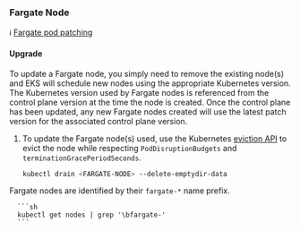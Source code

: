 ### Fargate Node

ℹ️ [Fargate pod patching](https://docs.aws.amazon.com/eks/latest/userguide/fargate-pod-patching.html)

#### Upgrade

To update a Fargate node, you simply need to remove the existing node(s) and EKS will schedule new nodes using the appropriate Kubernetes version.
The Kubernetes version used by Fargate nodes is referenced from the control plane version at the time the node is created. Once the control plane has been updated, any new Fargate nodes created will use the latest patch version for the associated control plane version.

1. To update the Fargate node(s) used, use the Kubernetes [eviction API](https://kubernetes.io/docs/concepts/scheduling-eviction/api-eviction/) to evict the node while respecting `PodDisruptionBudgets` and `terminationGracePeriodSeconds`.

      ```sh
      kubectl drain <FARGATE-NODE> --delete-emptydir-data
      ```

Fargate nodes are identified by their `fargate-*` name prefix.

      ```sh
      kubectl get nodes | grep '\bfargate-'
      ```
